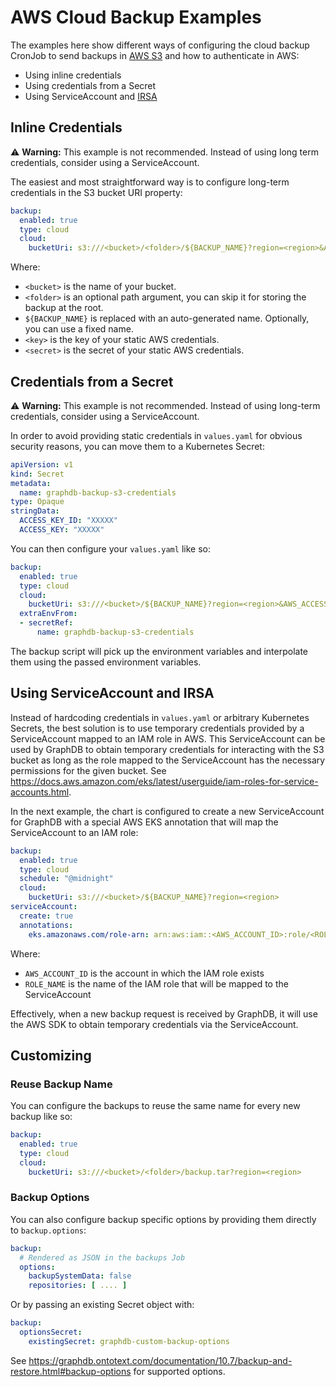 # AWS Cloud Backup Examples

The examples here show different ways of configuring the cloud backup CronJob to send backups in [AWS S3](https://aws.amazon.com/s3/) and
how to authenticate in AWS:

* Using inline credentials
* Using credentials from a Secret
* Using ServiceAccount and [IRSA](https://docs.aws.amazon.com/eks/latest/userguide/iam-roles-for-service-accounts.html)

## Inline Credentials

⚠️ **Warning:** This example is not recommended. Instead of using long term credentials, consider using a ServiceAccount.

The easiest and most straightforward way is to configure long-term credentials in the S3 bucket URI property:

```yaml
backup:
  enabled: true
  type: cloud
  cloud:
    bucketUri: s3:///<bucket>/<folder>/${BACKUP_NAME}?region=<region>&AWS_ACCESS_KEY_ID=<key>&AWS_SECRET_ACCESS_KEY=<secret>
```

Where:

- `<bucket>` is the name of your bucket.
- `<folder>` is an optional path argument, you can skip it for storing the backup at the root.
- `${BACKUP_NAME}` is replaced with an auto-generated name. Optionally, you can use a fixed name.
- `<key>` is the key of your static AWS credentials.
- `<secret>` is the secret of your static AWS credentials.

## Credentials from a Secret

⚠️ **Warning:** This example is not recommended. Instead of using long-term credentials, consider using a ServiceAccount.

In order to avoid providing static credentials in `values.yaml` for obvious security reasons, you can move them to a Kubernetes Secret:

```yaml
apiVersion: v1
kind: Secret
metadata:
  name: graphdb-backup-s3-credentials
type: Opaque
stringData:
  ACCESS_KEY_ID: "XXXXX"
  ACCESS_KEY: "XXXXX"
```

You can then configure your `values.yaml` like so:

```yaml
backup:
  enabled: true
  type: cloud
  cloud:
    bucketUri: s3:///<bucket>/${BACKUP_NAME}?region=<region>&AWS_ACCESS_KEY_ID=${ACCESS_KEY_ID}&AWS_SECRET_ACCESS_KEY=${ACCESS_KEY}
  extraEnvFrom:
  - secretRef:
      name: graphdb-backup-s3-credentials
```

The backup script will pick up the environment variables and interpolate them using the passed environment variables.

## Using ServiceAccount and IRSA

Instead of hardcoding credentials in `values.yaml` or arbitrary Kubernetes Secrets, the best solution is to use temporary credentials
provided by a ServiceAccount mapped to an IAM role in AWS. This ServiceAccount can be used by GraphDB to obtain temporary credentials for
interacting with the S3 bucket as long as the role mapped to the ServiceAccount has the necessary permissions for the given bucket.
See https://docs.aws.amazon.com/eks/latest/userguide/iam-roles-for-service-accounts.html.

In the next example, the chart is configured to create a new ServiceAccount for GraphDB with a special AWS EKS annotation that will map the
ServiceAccount to an IAM role:

```yaml
backup:
  enabled: true
  type: cloud
  schedule: "@midnight"
  cloud:
    bucketUri: s3:///<bucket>/${BACKUP_NAME}?region=<region>
serviceAccount:
  create: true
  annotations:
    eks.amazonaws.com/role-arn: arn:aws:iam::<AWS_ACCOUNT_ID>:role/<ROLE_NAME>
```

Where:

- `AWS_ACCOUNT_ID` is the account in which the IAM role exists
- `ROLE_NAME` is the name of the IAM role that will be mapped to the ServiceAccount

Effectively, when a new backup request is received by GraphDB, it will use the AWS SDK to obtain temporary credentials via the
ServiceAccount.

## Customizing

### Reuse Backup Name

You can configure the backups to reuse the same name for every new backup like so:

```yaml
backup:
  enabled: true
  type: cloud
  cloud:
    bucketUri: s3:///<bucket>/<folder>/backup.tar?region=<region>
```

### Backup Options

You can also configure backup specific options by providing them directly to `backup.options`:

```yaml
backup:
  # Rendered as JSON in the backups Job
  options:
    backupSystemData: false
    repositories: [ .... ]
```

Or by passing an existing Secret object with:

```yaml
backup:
  optionsSecret:
    existingSecret: graphdb-custom-backup-options
```

See https://graphdb.ontotext.com/documentation/10.7/backup-and-restore.html#backup-options for supported options.
